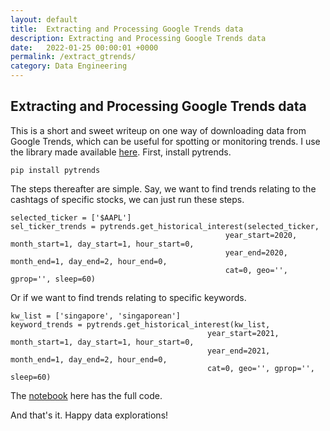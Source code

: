 ```yaml
---
layout: default
title:  Extracting and Processing Google Trends data
description: Extracting and Processing Google Trends data
date:   2022-01-25 00:00:01 +0000
permalink: /extract_gtrends/
category: Data Engineering
---
```

## Extracting and Processing Google Trends data

This is a short and sweet writeup on one way of downloading data from Google Trends, which can be useful for spotting or monitoring trends. I use the library made available [here][1]. First, install pytrends.
```
pip install pytrends
```

The steps thereafter are simple. Say, we want to find trends relating to the cashtags of specific stocks, we can just run these steps.
```
selected_ticker = ['$AAPL']
sel_ticker_trends = pytrends.get_historical_interest(selected_ticker, 
                                                year_start=2020, month_start=1, day_start=1, hour_start=0, 
                                                year_end=2020, month_end=1, day_end=2, hour_end=0, 
                                                cat=0, geo='', gprop='', sleep=60)
```

Or if we want to find trends relating to specific keywords.
```
kw_list = ['singapore', 'singaporean']
keyword_trends = pytrends.get_historical_interest(kw_list, 
                                            year_start=2021, month_start=1, day_start=1, hour_start=0, 
                                            year_end=2021, month_end=1, day_end=2, hour_end=0, 
                                            cat=0, geo='', gprop='', sleep=60)
```

The [notebook][2] here has the full code.


And that's it. Happy data explorations!


[1]:	https://github.com/GeneralMills/pytrends
[2]:	https://github.com/playgrdstar/get_googletrends/blob/main/get_google_trends.ipynb
